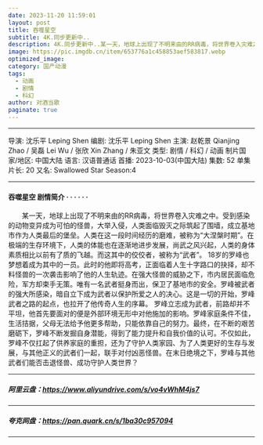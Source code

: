 ```yaml
---
date: 2023-11-20 11:59:01
layout: post
title: 吞噬星空
subtitle: 4K.同步更新中..
description: 4K.同步更新中..某一天，地球上出现了不明来由的RR病毒，将世界卷入灾难之中。受到感染的动物变异成为可怕的怪兽，大举入侵，人类面临毁灭之际筑起了围墙，成立基地市作为人类最后的堡垒。人类在这一段时间经历的磨难，被称为“大涅槃时期”...
image: https://pic.imgdb.cn/item/653776a1c458853aef583817.webp
optimized_image: 
category: 国产动漫
tags:
  - 动画
  - 剧情
  - 科幻
author: 对酒当歌
paginate: true
---
```


---

导演: 沈乐平 Leping Shen
编剧: 沈乐平 Leping Shen
主演: 赵乾景 Qianjing Zhao / 吴磊 Lei Wu / 张欣 Xin Zhang / 朱亚文
类型: 剧情 / 科幻 / 动画
制片国家/地区: 中国大陆
语言: 汉语普通话
首播: 2023-10-03(中国大陆)
集数: 52
单集片长: 20
又名: Swallowed Star Season:4

---

#### 吞噬星空 剧情简介 · · · · · ·

　　某一天，地球上出现了不明来由的RR病毒，将世界卷入灾难之中。受到感染的动物变异成为可怕的怪兽，大举入侵，人类面临毁灭之际筑起了围墙，成立基地市作为人类最后的堡垒。人类在这一段时间经历的磨难，被称为“大涅槃时期”。在极端的生存环境下，人类的体能也在逐渐地进步发展，尚武之风兴起，人类的身体素质相比以前有了质的飞越。而这其中的佼佼者，被称为“武者”。 18岁的罗峰也梦想着成为其中的一员。此时的他即将高考，正面临着人生十字路口的抉择，却不料怪兽的一次袭击影响了他的人生轨迹。在强大怪兽的威胁之下，市内居民面临危险，军方却束手无策。唯有一名武者挺身而出，保卫了基地市的安全。罗峰被武者的强大所感染，暗自立下成为武者以保护所爱之人的决心。这是一切的开始，罗峰武者之路的起点，也拉开了他传奇人生的序幕。 罗峰立志成为武者，前路却并不平坦，他首先要面对的便是外部环境无形中对他施加的影响。罗峰家庭条件不佳，生活拮据，父母无法给予他更多帮助，只能依靠自己的努力。最终，在不断的艰苦磨砺下，罗峰不断发掘自身潜能，得到了能力提升和自我价值的认可。不仅如此，罗峰不仅扛起了供养家庭的重担，还为了守护人类家园、为了人类更好的生存与发展，与其他正义的武者们一起，联手对付凶恶怪兽。在末日绝境之下，罗峰与其他武者们能否击退怪兽、成功守护人类世界？

---

##### 阿里云盘：<https://www.aliyundrive.com/s/vo4vWhM4js7>

---

##### 夸克网盘：<https://pan.quark.cn/s/1ba30c957094>

---
